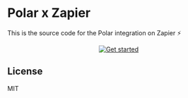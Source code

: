 # Polar x Zapier

This is the source code for the Polar integration on Zapier ⚡️

<p align="center">
    <a href="https://zapier.com/apps/polar/integrations">
        <img src="https://md-buttons.francoisvoron.com/button.svg?text=Get%20started&w=300&h=40&bg=ff4f00" alt="Get started">
    </a>
</p>

## License

MIT
